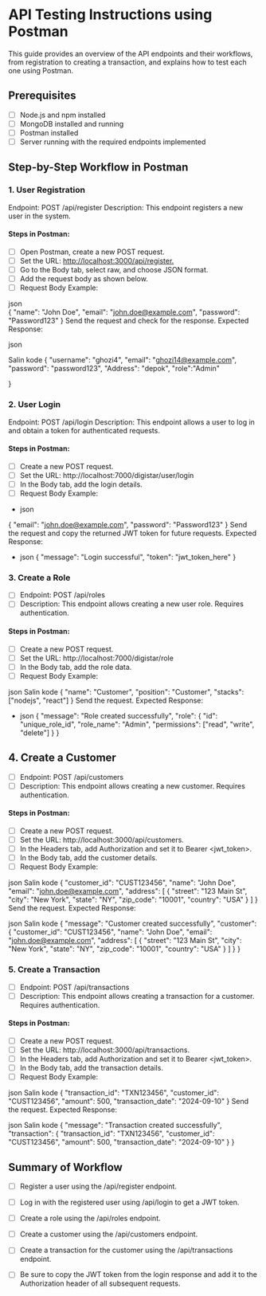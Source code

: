 # API Testing Instructions using Postman
This guide provides an overview of the API endpoints and their workflows, from registration to creating a transaction, and explains how to test each one using Postman.

## Prerequisites
- [ ] Node.js and npm installed
- [ ] MongoDB installed and running
- [ ] Postman installed
- [ ] Server running with the required endpoints implemented

## Step-by-Step Workflow in Postman

### 1. User Registration
Endpoint: POST /api/register
Description: This endpoint registers a new user in the system.

#### Steps in Postman:
- [ ] Open Postman, create a new POST request.
- [ ] Set the URL: [http://localhost:3000/api/register.](http://localhost:7000/digistar/user/register)
- [ ] Go to the Body tab, select raw, and choose JSON format.
- [ ] Add the request body as shown below.
- [ ] Request Body Example:

json
<br> {
  "name": "John Doe",
  "email": "john.doe@example.com",
  "password": "Password123"
}
Send the request and check for the response.
Expected Response:

json

Salin kode
{
    "username": "ghozi4",
    "email": "ghozi14@example.com",
    "password": "password123",
    "Address": "depok",
    "role":"Admin"
  
}</br>

### 2. User Login
Endpoint: POST /api/login
Description: This endpoint allows a user to log in and obtain a token for authenticated requests.

#### Steps in Postman:
- [ ] Create a new POST request.
- [ ] Set the URL: http://localhost:7000/digistar/user/login
- [ ] In the Body tab, add the login details.
- [ ] Request Body Example:

- json

{
  "email": "john.doe@example.com",
  "password": "Password123"
}
Send the request and copy the returned JWT token for future requests.
Expected Response:

- json
{
  "message": "Login successful",
  "token": "jwt_token_here"
}

### 3. Create a Role
- [ ] Endpoint: POST /api/roles
- [ ] Description: This endpoint allows creating a new user role. Requires authentication.

#### Steps in Postman:
- [ ] Create a new POST request.
- [ ] Set the URL: http://localhost:7000/digistar/role
- [ ] In the Body tab, add the role data.
- [ ] Request Body Example:
 
 json
Salin kode
{
    "name": "Customer",
    "position": "Customer",
    "stacks": ["nodejs", "react"]
}
Send the request.
Expected Response:

- json
{
  "message": "Role created successfully",
  "role": {
    "id": "unique_role_id",
    "role_name": "Admin",
    "permissions": ["read", "write", "delete"]
  }
}

## 4. Create a Customer
- [ ] Endpoint: POST /api/customers
- [ ] Description: This endpoint allows creating a new customer. Requires authentication.

#### Steps in Postman:
- [ ] Create a new POST request.
- [ ] Set the URL: http://localhost:3000/api/customers.
- [ ] In the Headers tab, add Authorization and set it to Bearer <jwt_token>.
- [ ] In the Body tab, add the customer details.
- [ ] Request Body Example:

json
Salin kode
{
  "customer_id": "CUST123456",
  "name": "John Doe",
  "email": "john.doe@example.com",
  "address": [
    {
      "street": "123 Main St",
      "city": "New York",
      "state": "NY",
      "zip_code": "10001",
      "country": "USA"
    }
  ]
}
Send the request.
Expected Response:

json
Salin kode
{
  "message": "Customer created successfully",
  "customer": {
    "customer_id": "CUST123456",
    "name": "John Doe",
    "email": "john.doe@example.com",
    "address": [
      {
      "street": "123 Main St",
        "city": "New York",
        "state": "NY",
        "zip_code": "10001",
        "country": "USA"
      }
    ]
  }
}
### 5. Create a Transaction
- [ ] Endpoint: POST /api/transactions
- [ ] Description: This endpoint allows creating a transaction for a customer. Requires authentication.

#### Steps in Postman:
- [ ] Create a new POST request.
- [ ] Set the URL: http://localhost:3000/api/transactions.
- [ ] In the Headers tab, add Authorization and set it to Bearer <jwt_token>.
- [ ] In the Body tab, add the transaction details.
- [ ] Request Body Example:

json
Salin kode
{
  "transaction_id": "TXN123456",
  "customer_id": "CUST123456",
  "amount": 500,
  "transaction_date": "2024-09-10"
}
Send the request.
Expected Response:

json
Salin kode
{
  "message": "Transaction created successfully",
  "transaction": {
    "transaction_id": "TXN123456",
    "customer_id": "CUST123456",
    "amount": 500,
    "transaction_date": "2024-09-10"
  }
}

## Summary of Workflow
- [ ] Register a user using the /api/register endpoint.
- [ ] Log in with the registered user using /api/login to get a JWT token.
- [ ] Create a role using the /api/roles endpoint.
- [ ] Create a customer using the /api/customers endpoint.
- [ ] Create a transaction for the customer using the /api/transactions endpoint.
- [ ] Be sure to copy the JWT token from the login response and add it to the Authorization header of all subsequent requests.

